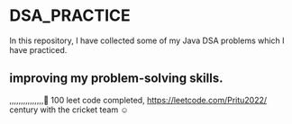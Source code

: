 # DSA_PRACTICE

In this repository, I have collected some of my Java DSA problems which I have practiced.


## improving my problem-solving skills.
,,,,,,,,,,,,,,,🙂
100 leet code completed, https://leetcode.com/Pritu2022/
century with the cricket team ☺
